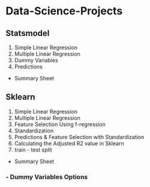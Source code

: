 # Data-Science-Projects

## Statsmodel

1. Simple Linear Regression
2. Multiple Linear Regression
3. Dummy Variables
4. Predictions
- Summary Sheet

## Sklearn

1. Simple Linear Regression
2. Multiple Linear Regression
3. Feature Selection Using f-regression
4. Standardization
5. Predictions & Feature Selection with Standardization
6. Calculating the Adjusted R2 value in Sklearn
7. train - test split
- Summary Sheet

### - Dummy Variables Options

